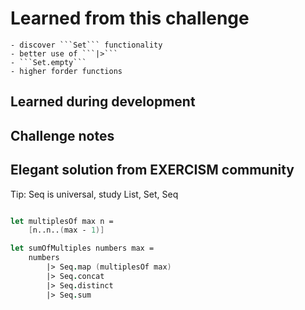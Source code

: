 # Learned from this challenge

    - discover ```Set``` functionality
    - better use of ```|>```
    - ```Set.empty```
    - higher forder functions

## Learned during development

## Challenge notes

## Elegant solution from EXERCISM community

Tip: Seq is universal, study List, Set, Seq

```fsharp

let multiplesOf max n =
    [n..n..(max - 1)]

let sumOfMultiples numbers max =
    numbers
        |> Seq.map (multiplesOf max)
        |> Seq.concat
        |> Seq.distinct
        |> Seq.sum
```